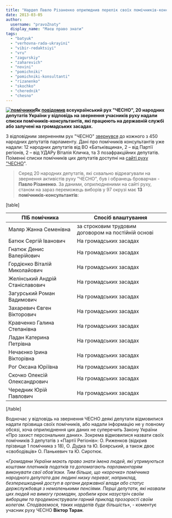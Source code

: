 ```yaml
---
title: "Нардеп Павло Різаненко оприлюднив перелік своїх помічників-консультантів"
date: 2013-03-05
author: 
  username: "pravoZnaty"
  display_name: "Маєш право знати"
tags: 
  - "batyuk"
  - "verhovna-rada-ukrayini"
  - "vibir-redaktsiyi"
  - "vru"
  - "zagurskiy"
  - "zaharevich"
  - "novini"
  - "pomichniki"
  - "pomichniki-konsultanti"
  - "rizanenko"
  - "skochko"
  - "cherednik"
  - "chesno"
---
```


**[![помічники](https://mpz.brovary.org/wp-content/uploads/2013/03/pomichniki.jpg)](https://mpz.brovary.org/wp-content/uploads/2013/03/pomichniki.jpg)Як [повідомив](http://www.chesno.org/events/736/) всеукраїнський рух "ЧЕСНО", 20 народних депутатів України у відповідь на звернення учасників руху надали списки помічників-консультантів, які працюють на державній службі або залучені на громадських засадах.**

З відповідним зверненням рух "ЧЕСНО" [звернувся](http://www.chesno.org/events/724/) до кожного з 450 народних депутатів парламенту. Дані про помічників консультантів уже надали: 12 народних депутатів від ВО «Батьківщина», 2 – від Партії регіонів, 2 – від УДАРу Віталія Кличка, та 3 позафракційних депутатів. Поіменні списки помічників цих депутатів доступні на [сайті руху "ЧЕСНО](http://www.chesno.org/events/736/)".

> Серед 20 народних депутатів, які схвально відреагували на звернення активістів руху "ЧЕСНО", був і обранець броварчан - **Павло Різаненко**. За даними, оприлюдненими на сайті руху, станом на зараз переможець виборів у 97 окрузі має **13 помічників-консультантів**:

\[table\]

 
| **ПІБ помічника** | **Спосіб влаштування** |
| --- | --- |
| Маляр Жанна Семенівна | за строковим трудовим договором на постійній основі |
| Батюк Сергій Іванович | На громадських засадах |
| Гнатюк Денис Валерійович | На громадських засадах |
| Гордієнко Віталій Миколайович | На громадських засадах |
| Желінський Андрій Станіславович | На громадських засадах |
| Загурський Роман Вадимович | На громадських засадах |
| Захаревич Євген Вікторович | На громадських засадах |
| Кравченко Галина Степанівна | На громадських засадах |
| Ладан Катерина Петрівна | На громадських засадах |
| Нечаєнко Ірина Вікторівна | На громадських засадах |
| Рог Оксана Юріївна | На громадських засадах |
| Скочко Олексій Олександрович | На громадських засадах |
| Чередник Юрій Павлович | На громадських засадах |

\[/table\]

Водночас у відповідь на звернення ЧЕСНО деякі депутати відмовилися надати прізвища своїх помічників, або надали інформацію не у повному обсязі, хоча оприлюднення цих даних не суперечить Закону України «Про захист персональних даних». Зокрема відмовилися назвати своїх помічників 3 депутатів з «Партії Регіонів»: О. Риженков (відкрив прізвище 1 помічника з 18), О. Дудка та Ю. Боярський, а також двоє «свободівців» О. Панькевич та Ю. Сиротюк.

«_Громадяни України мають право знати імена людей, які утримуються коштами платників податків та допомагають парламентарям виконувати свої обов’язки. Тим більше, що «корочка» помічника народного депутата дає людині низку переваг, наприклад, безперешкодний доступ в органи державної влади або статус держслужбовця з немаленькими пенсіями. Перші депутати, які назвали цих людей на вимогу громадян, зробили крок назустріч своїм виборцям та продемонстрували гарний приклад прозорості своїм колегам. Сподіваємося, таких нардепів буде більшість_», - коментує учасник руху ЧЕСНО **Віктор Таран**.
